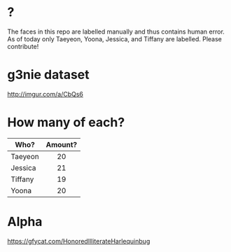# ?
The faces in this repo are labelled manually and thus contains human error. As of today only Taeyeon, Yoona, Jessica, and Tiffany are labelled. Please contribute!

# g3nie dataset
http://imgur.com/a/CbQs6

# How many of each?
| Who?  | Amount? |
| ------ |:------:| 
| Taeyeon | 20 | 
| Jessica | 21 | 
| Tiffany | 19 |
| Yoona | 20 |

# Alpha
https://gfycat.com/HonoredIlliterateHarlequinbug
